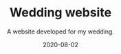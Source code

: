 ---
slug: "/components/sections/Portfolio/Portfolio"
date: "2020-08-02"
title: "Wedding website"
subtitle: "A website developed for my wedding."
company: "The Gigers"
description: "The website was developed for my wedding. It allowed users to view information about the wedding, submit their RSVP, and view our registries."
mainImage: "./images/wedding-main.png"
images:
    - ./images/wedding-main.png

tech:
    - Wordpress
    - CSS
    - HTML
    - JavaScript
---